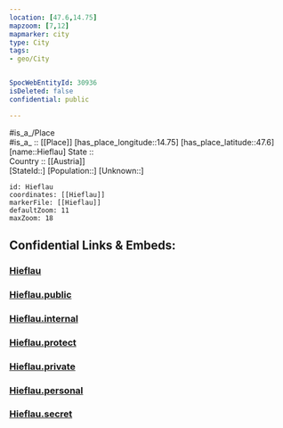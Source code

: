```yaml
---
location: [47.6,14.75] 
mapzoom: [7,12] 
mapmarker: city 
type: City
tags:
- geo/City


SpocWebEntityId: 30936
isDeleted: false
confidential: public

---
```

#is_a_/Place  
#is_a_ :: [[Place]] 
[has_place_longitude::14.75] 
[has_place_latitude::47.6] 
[name::Hieflau] 
State ::  
Country :: [[Austria]]  
[StateId::] 
[Population::] 
[Unknown::] 


```leaflet
id: Hieflau
coordinates: [[Hieflau]] 
markerFile: [[Hieflau]] 
defaultZoom: 11 
maxZoom: 18
```


## Confidential Links & Embeds: 

### [Hieflau](/_Standards/Earth/Continent/Europe/Europe~Central/Austria/Austrias_States/Steiermark/City/Hieflau.md) 

### [Hieflau.public](/_public/Earth/Continent/Europe/Europe~Central/Austria/Austrias_States/Steiermark/City/Hieflau.public.md) 

### [Hieflau.internal](/_internal/Earth/Continent/Europe/Europe~Central/Austria/Austrias_States/Steiermark/City/Hieflau.internal.md) 

### [Hieflau.protect](/_protect/Earth/Continent/Europe/Europe~Central/Austria/Austrias_States/Steiermark/City/Hieflau.protect.md) 

### [Hieflau.private](/_private/Earth/Continent/Europe/Europe~Central/Austria/Austrias_States/Steiermark/City/Hieflau.private.md) 

### [Hieflau.personal](/_personal/Earth/Continent/Europe/Europe~Central/Austria/Austrias_States/Steiermark/City/Hieflau.personal.md) 

### [Hieflau.secret](/_secret/Earth/Continent/Europe/Europe~Central/Austria/Austrias_States/Steiermark/City/Hieflau.secret.md)

